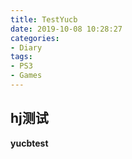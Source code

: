 ```yaml
---
title: TestYucb
date: 2019-10-08 10:28:27
categories:
- Diary
tags:
- PS3
- Games
---
```


## hj测试
**yucbtest**

